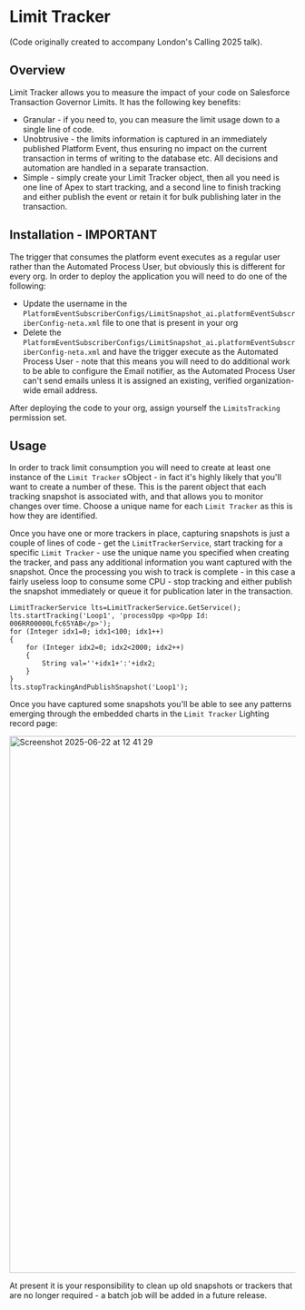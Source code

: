 # Limit Tracker

(Code originally created to accompany London's Calling 2025 talk).

## Overview

Limit Tracker allows you to measure the impact of your code on Salesforce Transaction Governor Limits. It has the following key benefits:
- Granular - if you need to, you can measure the limit usage down to a single line of code. 
- Unobtrusive - the limits information is captured in an immediately published Platform Event, thus ensuring no impact on the current transaction in terms of writing to the database etc. All decisions and automation are handled in a separate transaction.
- Simple - simply create your Limit Tracker object, then all you need is one line of Apex to start tracking, and a second line to finish tracking and either publish the event or retain it for bulk publishing later in the transaction.

## Installation - IMPORTANT
The trigger that consumes the platform event executes as a regular user rather than the Automated Process User, but obviously this is different for every org. In order to deploy the application you will need to do one of the following:
- Update the username in the `PlatformEventSubscriberConfigs/LimitSnapshot_ai.platformEventSubscriberConfig-neta.xml` file to one that is present in your org
- Delete the `PlatformEventSubscriberConfigs/LimitSnapshot_ai.platformEventSubscriberConfig-neta.xml` and have the trigger execute as the Automated Process User - note that this means you will need to do additional work to be able to configure the Email notifier, as the Automated Process User can't send emails unless it is assigned an existing, verified organization-wide email address.

After deploying the code to your org, assign yourself the `LimitsTracking` permission set. 

## Usage

In order to track limit consumption you will need to create at least one instance of the `Limit Tracker` sObject - in fact it's highly likely that you'll want to create a number of these. This is the parent object that each tracking snapshot is associated with, and that allows you to monitor changes over time. Choose a unique name for each `Limit Tracker` as this is how they are identified.

Once you have one or more trackers in place, capturing snapshots is just a couple of lines of code - get the `LimitTrackerService`, start tracking for a specific `Limit Tracker` - use the unique name you specified when creating the tracker, and pass any additional information you want captured with the snapshot. Once the processing you wish to track is complete - in this case a fairly useless loop to consume some CPU - stop tracking and either publish the snapshot immediately or queue it for publication later in the transaction.

````
LimitTrackerService lts=LimitTrackerService.GetService();
lts.startTracking('Loop1', 'processOpp <p>Opp Id: 006RR00000Lfc65YAB</p>');
for (Integer idx1=0; idx1<100; idx1++)
{
    for (Integer idx2=0; idx2<2000; idx2++)
    {
        String val=''+idx1+':'+idx2;
    }
}
lts.stopTrackingAndPublishSnapshot('Loop1');
````

Once you have captured some snapshots you'll be able to see any patterns emerging through the embedded charts in the `Limit Tracker` Lighting record page:

<img width="946" alt="Screenshot 2025-06-22 at 12 41 29" src="https://github.com/user-attachments/assets/291dc9ce-3e3a-42a8-9506-05aec3cb2320" />

At present it is your responsibility to clean up old snapshots or trackers that are no longer required - a batch job will be added in a future release.

